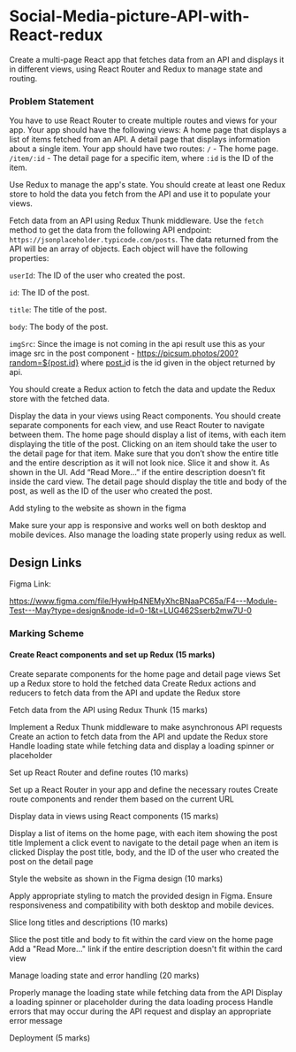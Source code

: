 # Social-Media-picture-API-with-React-redux

Create a multi-page React app that fetches data from an API and displays it in different views, using React Router and Redux to manage state and routing.

### Problem Statement

You have to use React Router to create multiple routes and views for your app. Your app should have the following views:
A home page that displays a list of items fetched from an API.
A detail page that displays information about a single item.
Your app should have two routes:
`/` - The home page.
`/item/:id` - The detail page for a specific item, where `:id` is the ID of the item.

Use Redux to manage the app's state. You should create at least one Redux store to hold the data you fetch from the API and use it to populate your views.

Fetch data from an API using Redux Thunk middleware. Use the `fetch` method to get the data from the following API endpoint: `https://jsonplaceholder.typicode.com/posts`.
The data returned from the API will be an array of objects. Each object will have the following properties:

`userId`: The ID of the user who created the post.

`id`: The ID of the post.

`title`: The title of the post.

`body`: The body of the post.

`imgSrc`: Since the image is not coming in the api result use this as your image src in the post component - https://picsum.photos/200?random=${post.id} where [post.i](http://post.id/)d is the id given in the object returned by api.

You should create a Redux action to fetch the data and update the Redux store with the fetched data.

Display the data in your views using React components. You should create separate components for each view, and use React Router to navigate between them.
The home page should display a list of items, with each item displaying the title of the post. Clicking on an item should take the user to the detail page for that item. Make sure that you don’t show the entire title and the entire description as it will not look nice. Slice it and show it. As shown in the UI. Add “Read More…” if the entire description doesn’t fit inside the card view.
The detail page should display the title and body of the post, as well as the ID of the user who created the post.

Add styling to the website as shown in the figma

Make sure your app is responsive and works well on both desktop and mobile devices. Also manage the loading state properly using redux as well.

## Design Links

Figma Link:

https://www.figma.com/file/HywHp4NEMyXhcBNaaPC65a/F4---Module-Test---May?type=design&node-id=0-1&t=LUG462Sserb2mw7U-0

### Marking Scheme

#### Create React components and set up Redux (15 marks)

  Create separate components for the home page and detail page views
Set up a Redux store to hold the fetched data
Create Redux actions and reducers to fetch data from the API and update the Redux store

Fetch data from the API using Redux Thunk (15 marks)

Implement a Redux Thunk middleware to make asynchronous API requests
Create an action to fetch data from the API and update the Redux store
Handle loading state while fetching data and display a loading spinner or placeholder

Set up React Router and define routes (10 marks)

Set up a React Router in your app and define the necessary routes
Create route components and render them based on the current URL

Display data in views using React components (15 marks)

Display a list of items on the home page, with each item showing the post title
Implement a click event to navigate to the detail page when an item is clicked
Display the post title, body, and the ID of the user who created the post on the detail page

Style the website as shown in the Figma design (10 marks)

Apply appropriate styling to match the provided design in Figma.
Ensure responsiveness and compatibility with both desktop and mobile devices.

Slice long titles and descriptions (10 marks)

Slice the post title and body to fit within the card view on the home page
Add a "Read More..." link if the entire description doesn't fit within the card view

Manage loading state and error handling (20 marks)

Properly manage the loading state while fetching data from the API
Display a loading spinner or placeholder during the data loading process
Handle errors that may occur during the API request and display an appropriate error message

Deployment (5 marks)
